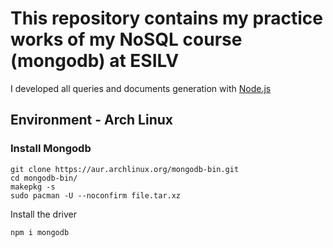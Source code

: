 # This repository contains my practice works of my NoSQL course (mongodb) at ESILV

I developed all queries and documents generation with [Node.js](https://nodejs.org/en/) 

## Environment - Arch Linux

### Install Mongodb

    git clone https://aur.archlinux.org/mongodb-bin.git 
    cd mongodb-bin/
    makepkg -s
    sudo pacman -U --noconfirm file.tar.xz

Install the driver

    npm i mongodb